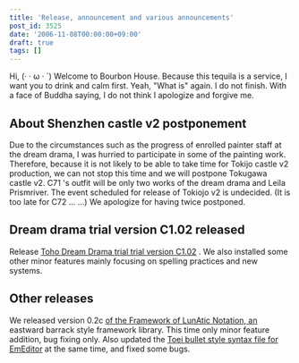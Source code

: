 ```yaml
---
title: 'Release, announcement and various announcements'
post_id: 3525
date: '2006-11-08T00:00:00+09:00'
draft: true
tags: []
---
```


Hi, (· · ω · `) Welcome to Bourbon House. Because this tequila is a service, I want you to drink and calm first. Yeah, "What is" again. I do not finish. With a face of Buddha saying, I do not think I apologize and forgive me.

## About Shenzhen castle v2 postponement

Due to the circumstances such as the progress of enrolled painter staff at the dream drama, I was hurried to participate in some of the painting work. Therefore, because it is not likely to be able to take time for Tokijo castle v2 production, we can not stop this time and we will postpone Tokugawa castle v2. C71 's outfit will be only two works of the dream drama and Leila Prismriver. The event scheduled for release of Tokiojo v2 is undecided. (It is too late for C72 ... ...) We apologize for having twice postponed.

## Dream drama trial version C1.02 released

Release [Toho Dream Drama trial trial version C1.02](https://danmaq.com/!/thC/) . We also installed some other minor features mainly focusing on spelling practices and new systems.

## Other releases

We released version 0.2c [of the Framework of LunAtic Notation, an](https://danmaq.com/tag/flan) eastward barrack style framework library. This time only minor feature addition, bug fixing only. Also updated the [Toei bullet style syntax file for EmEditor](https://danmaq.com/emeditor-danmakufu) at the same time, and fixed some bugs.
